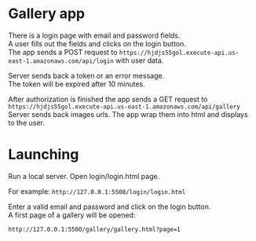 # Gallery app

There is a login page with email and password fields.  
A user fills out the fields and clicks on the login button.  
The app sends a POST request to ```https://hjdjs55gol.execute-api.us-east-1.amazonaws.com/api/login```
with user data.

Server sends back a token or an error message.  
The token will be expired after 10 minutes.

After authorization is finished the app sends a GET request to ```https://hjdjs55gol.execute-api.us-east-1.amazonaws.com/api/gallery```  
Server sends back images urls. The app wrap them into html and displays to the user.

# Launching
Run a local server.
Open login/login.html page.  

For example:
```http://127.0.0.1:5500/login/login.html```

Enter a valid email and password and click on the login button.  
A first page of a gallery will be opened:

```http://127.0.0.1:5500/gallery/gallery.html?page=1```